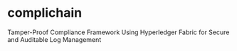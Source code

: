 # complichain
Tamper-Proof Compliance Framework Using Hyperledger Fabric for Secure and Auditable Log Management
